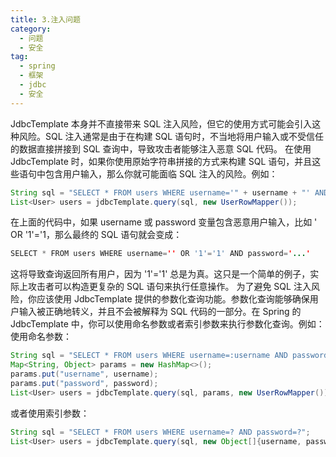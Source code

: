 ```yaml
---
title: 3.注入问题
category:
  - 问题  
  - 安全
tag:
  - spring  
  - 框架  
  - jdbc  
  - 安全
---
```


JdbcTemplate 本身并不直接带来 SQL 注入风险，但它的使用方式可能会引入这种风险。SQL 注入通常是由于在构建 SQL 语句时，不当地将用户输入或不受信任的数据直接拼接到 SQL 查询中，导致攻击者能够注入恶意 SQL 代码。
在使用 JdbcTemplate 时，如果你使用原始字符串拼接的方式来构建 SQL 语句，并且这些语句中包含用户输入，那么你就可能面临 SQL 注入的风险。例如：
```java
String sql = "SELECT * FROM users WHERE username='" + username + "' AND password='" + password + "'";
List<User> users = jdbcTemplate.query(sql, new UserRowMapper());
```
在上面的代码中，如果 username 或 password 变量包含恶意用户输入，比如 ' OR '1'='1，那么最终的 SQL 语句就会变成：
```java
SELECT * FROM users WHERE username='' OR '1'='1' AND password='...'
```
这将导致查询返回所有用户，因为 '1'='1' 总是为真。这只是一个简单的例子，实际上攻击者可以构造更复杂的 SQL 语句来执行任意操作。
为了避免 SQL 注入风险，你应该使用 JdbcTemplate 提供的参数化查询功能。参数化查询能够确保用户输入被正确地转义，并且不会被解释为 SQL 代码的一部分。在 Spring 的 JdbcTemplate 中，你可以使用命名参数或者索引参数来执行参数化查询。例如：
使用命名参数：
```java
String sql = "SELECT * FROM users WHERE username=:username AND password=:password";
Map<String, Object> params = new HashMap<>();
params.put("username", username);
params.put("password", password);
List<User> users = jdbcTemplate.query(sql, params, new UserRowMapper());

```
或者使用索引参数：
```java
String sql = "SELECT * FROM users WHERE username=? AND password=?";
List<User> users = jdbcTemplate.query(sql, new Object[]{username, password}, new UserRowMapper());
```